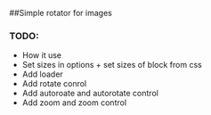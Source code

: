 ##Simple rotator for images

### TODO:
* How it use
* Set sizes in options + set sizes of block from css
* Add loader
* Add rotate conrol
* Add autoroate and autorotate control
* Add zoom and zoom control